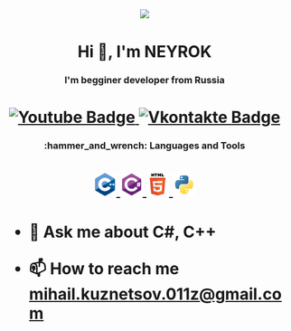 <div id="header" align="center">
  <img src="https://camo.githubusercontent.com/5ddf73ad3a205111cf8c686f687fc216c2946a75005718c8da5b837ad9de78c9/68747470733a2f2f7468756d62732e6766796361742e636f6d2f4576696c4e657874446576696c666973682d736d616c6c2e676966" width="500"/>
</div>

<h1 align="center">Hi 👋, I'm NEYROK</h1>
<h3 align="center">I'm begginer developer from Russia</h3>


<h1 <div id="badges" align="center">
  <a href="https://www.youtube.com/channel/UC54E06kjl8iTRfqdBJcJ3sA">
    <img src="https://img.shields.io/badge/YouTube-red?style=for-the-badge&logo=youtube&logoColor=white" alt="Youtube Badge"/>
  </a>
  <a href="https://vk.com/neyrok">
    <img src="https://img.shields.io/badge/VKONTAKTE-blue?style=for-the-badge&logo=vkontakte&logoColor=white" alt="Vkontakte Badge"/>
  </a>
</div>
  </h1>

<h3 align="center"> :hammer_and_wrench: Languages and Tools </h3> 
<h1 <p align="center"> <a href="https://www.w3schools.com/cpp/" target="_blank" rel="noreferrer"> <img src="https://raw.githubusercontent.com/devicons/devicon/master/icons/cplusplus/cplusplus-original.svg" alt="cplusplus" width="40" height="40"/> </a> <a href="https://www.w3schools.com/cs/" target="_blank" rel="noreferrer"> <img src="https://raw.githubusercontent.com/devicons/devicon/master/icons/csharp/csharp-original.svg" alt="csharp" width="40" height="40"/> </a> <a href="https://www.w3.org/html/" target="_blank" rel="noreferrer"> <img src="https://raw.githubusercontent.com/devicons/devicon/master/icons/html5/html5-original-wordmark.svg" alt="html5" width="40" height="40"/> </a> <a href="https://www.python.org" target="_blank" rel="noreferrer"> <img src="https://raw.githubusercontent.com/devicons/devicon/master/icons/python/python-original.svg" alt="python" width="40" height="40"/> </a> </p> <h1/>

- 💬 Ask me about **C#, C++**

- 📫 How to reach me **mihail.kuznetsov.011z@gmail.com**
